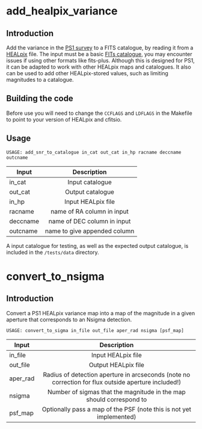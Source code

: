# add_healpix_variance

## Introduction 
Add the variance in the [PS1 survey](https://panstarrs.stsci.edu/) to a FITS catalogue, by reading it from a 
[HEALpix](https://healpix.jpl.nasa.gov/) file. The input must be a 
basic [FITs catalogue](https://heasarc.gsfc.nasa.gov/fitsio/), you may encounter issues if using other formats like fits-plus. Although this is designed for PS1, it can be adapted to work with other HEALpix maps and catalogues. It also can
be used to add other HEALpix-stored values, such as limiting magnitudes to a catalogue.

## Building the code 
Before use you will need to change the `CCFLAGS` and `LDFLAGS` in the Makefile to point to your version of 
HEALpix and cfitsio.

## Usage
`USAGE: add_snr_to_catalogue in_cat out_cat in_hp racname deccname outcname`


| Input        | Description                 |
| -------------|:---------------------------:|
| in_cat       | Input catalogue             |
| out_cat      | Output catalogue            |
| in_hp        | Input HEALpix file          |
| racname      | name of RA column in input  |
| deccname     | name of DEC column in input |
| outcname     | name to give appended column|

A input catalogue for testing, as well as the expected output catalogue, is included in the `/tests/data` directory.

# convert_to_nsigma

## Introduction

Convert a PS1 HEALpix variance map into a map of the magnitude in a given aperture that corresponds to an Nsigma detection.

`USAGE: convert_to_sigma in_file out_file aper_rad nsigma [psf_map]`


  | Input    | Description                                          |
  | ---------|:----------------------------------------------------:|
  | in_file  | Input HEALpix file                                   | 
  | out_file | Output HEALpix file                                  |
  | aper_rad | Radius of detection aperture in arcseconds (note no correction for flux outside aperture included!)      |
  |  nsigma  | Number of sigmas that the magnitude in the map should correspond to             |
  | psf_map |  Optionally pass a map of the PSF (note this is not yet implemented)              |









